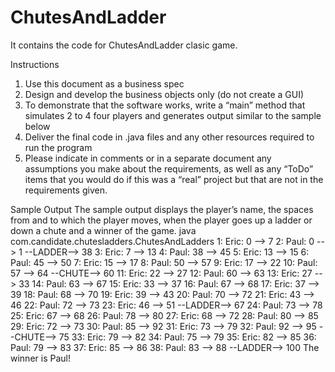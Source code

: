 # ChutesAndLadder
It contains the code for ChutesAndLadder clasic game.

Instructions
1. Use this document as a business spec
2. Design and develop the business objects only (do not create a GUI)
3. To demonstrate that the software works, write a “main” method that simulates 2 to 4 four players and
generates output similar to the sample below
4. Deliver the final code in .java files and any other resources required to run the program
5. Please indicate in comments or in a separate document any assumptions you make about the
requirements, as well as any “ToDo” items that you would do if this was a “real” project but that are
not in the requirements given.

Sample Output
The sample output displays the player’s name, the spaces from and to which the player moves, when the
player goes up a ladder or down a chute and a winner of the game.
java com.candidate.chutesladders.ChutesAndLadders
1: Eric: 0 --> 7
2: Paul: 0 --> 1 --LADDER--> 38
3: Eric: 7 --> 13
4: Paul: 38 --> 45
5: Eric: 13 --> 15
6: Paul: 45 --> 50
7: Eric: 15 --> 17
8: Paul: 50 --> 57
9: Eric: 17 --> 22
10: Paul: 57 --> 64 --CHUTE--> 60
11: Eric: 22 --> 27
12: Paul: 60 --> 63
13: Eric: 27 --> 33
14: Paul: 63 --> 67
15: Eric: 33 --> 37
16: Paul: 67 --> 68
17: Eric: 37 --> 39
18: Paul: 68 --> 70
19: Eric: 39 --> 43
20: Paul: 70 --> 72
21: Eric: 43 --> 46
22: Paul: 72 --> 73
23: Eric: 46 --> 51 --LADDER--> 67
24: Paul: 73 --> 78
25: Eric: 67 --> 68
26: Paul: 78 --> 80
27: Eric: 68 --> 72
28: Paul: 80 --> 85
29: Eric: 72 --> 73
30: Paul: 85 --> 92
31: Eric: 73 --> 79
32: Paul: 92 --> 95 --CHUTE--> 75
33: Eric: 79 --> 82
34: Paul: 75 --> 79
35: Eric: 82 --> 85
36: Paul: 79 --> 83
37: Eric: 85 --> 86
38: Paul: 83 --> 88 --LADDER--> 100
The winner is Paul!

